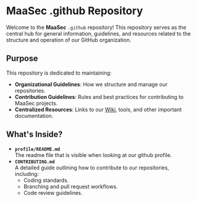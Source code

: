 # MaaSec .github Repository

Welcome to the **MaaSec** `.github` repository! This repository serves as the central hub for general information, guidelines, and resources related to the structure and operation of our GitHub organization.

## Purpose

This repository is dedicated to maintaining:
- **Organizational Guidelines**: How we structure and manage our repositories.
- **Contribution Guidelines**: Rules and best practices for contributing to MaaSec projects.
- **Centralized Resources**: Links to our [Wiki](#wiki), tools, and other important documentation.

## What's Inside?
- **`profile/README.md`**\
  The readme file that is visible when looking at our github profile.
- **`CONTRIBUTING.md`**  
  A detailed guide outlining how to contribute to our repositories, including:
  - Coding standards.
  - Branching and pull request workflows.
  - Code review guidelines.
